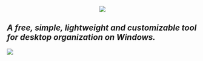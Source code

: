 <p align="center">
  <img src="https://downloads.portals-app.com/images%2Fportals_biglogo_text-as-path_white.svg?alt=media" />
</p>

## _A free, simple, lightweight and customizable tool for desktop organization on Windows._

<a href="https://portals-app.com" align="center">
  <img src="https://dabuttonfactory.com/button.png?t=Get+Portals&f=Roboto-Bold&ts=26&tc=fff&hp=45&vp=20&c=11&bgt=unicolored&bgc=f90" />
</a>
